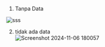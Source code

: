 1. Tanpa Data
  
![sss](https://github.com/user-attachments/assets/06ac656b-d8de-46bf-8d1a-80733edf166d)

2. tidak ada data  
   ![Screenshot 2024-11-06 180057](https://github.com/user-attachments/assets/46ae2989-268a-4527-add4-8c0bd9dfc2d7)
